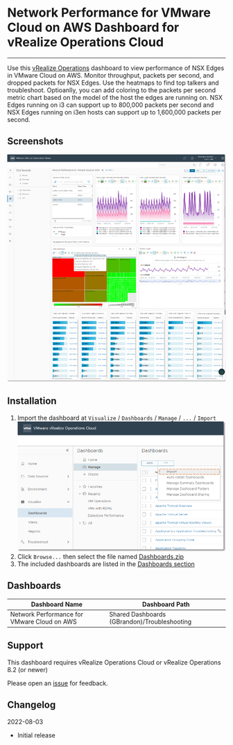 
# Network Performance for VMware Cloud on AWS Dashboard for vRealize Operations Cloud
---------

Use this [vRealize Operations](https://www.vmware.com/products/vrealize-operations.html) dashboard to view performance of NSX Edges in VMware Cloud on AWS.  Monitor throughput, packets per second, and dropped packets for NSX Edges.  Use the heatmaps to find top talkers and troubleshoot.  Optioanlly, you can add coloring to the packets per second metric chart based on the model of the host the edges are running on.  NSX Edges running on i3 can support up to 800,000 packets per second and NSX Edges running on i3en hosts can support up to 1,600,000 packets per second.

## Screenshots
![Dashboard](https://raw.githubusercontent.com/notoriousbdg/vrops-dashboard-vmc_network_performance/main/images/Dashboard.png)

## Installation
1. Import the dashboard at `Visualize` / `Dashboards` / `Manage` / `...` / `Import`
![Import Dashboard](https://raw.githubusercontent.com/notoriousbdg/vrops-dashboard-vmc_network_performance/main/images/Dashboard_Import.png)
1. Click `Browse...` then select the file named [Dashboards.zip](https://github.com/notoriousbdg/vrops-dashboard-vmc_network_performance/raw/main/Dashboards.zip)
1. The included dashboards are listed in the [Dashboards section](#Dashboards)

## Dashboards
| Dashboard Name | Dashboard Path |
|--|--|
| Network Performance for VMware Cloud on AWS | Shared Dashboards (GBrandon)/Troubleshooting |

## Support

This dashboard requires vRealize Operations Cloud or vRealize Operations 8.2 (or newer)

Please open an [issue](https://github.com/notoriousbdg/vrops-dashboard-vmc_network_performance/issues) for feedback.

## Changelog
2022-08-03
* Initial release
